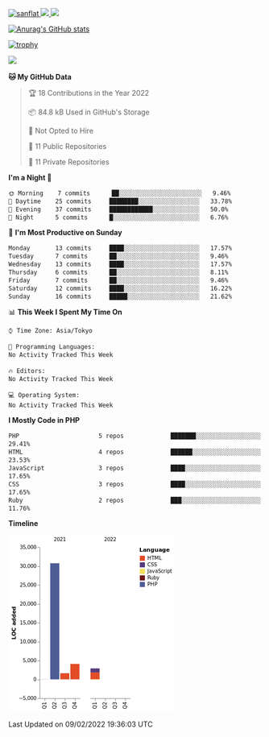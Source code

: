 <p align="left"> 
  <a href="https://github.com/sanflat/sanflat/">
    <img src="https://komarev.com/ghpvc/?username=sanflat" alt="sanflat" />
  </a>
  <a href="https://github.com/sanflat">
    <img height="20" src="https://img.shields.io/github/followers/sanflat?label=follow&logo=github&style=flat" />
  </a>
  <a href="http://qiita.com/sanflat">
    <img height="20" src="https://qiita-badge.apiapi.app/s/sanflat/posts.svg" />
  </a>
</p>

[![Anurag's GitHub stats](https://github-readme-stats.vercel.app/api?username=sanflat&count_private=true&show_icons=true&theme=radical)](https://github.com/anuraghazra/github-readme-stats)

[![trophy](https://github-profile-trophy.vercel.app/?username=sanflat&theme=onedark)](https://github.com/sanflat/github-profile-trophy)

![](https://github-profile-summary-cards.vercel.app/api/cards/profile-details?username=sanflat&theme=nord_bright)

<!--START_SECTION:waka-->
**🐱 My GitHub Data** 

> 🏆 18 Contributions in the Year 2022
 > 
> 📦 84.8 kB Used in GitHub's Storage 
 > 
> 🚫 Not Opted to Hire
 > 
> 📜 11 Public Repositories 
 > 
> 🔑 11 Private Repositories  
 > 
**I'm a Night 🦉** 

```text
🌞 Morning    7 commits      ██░░░░░░░░░░░░░░░░░░░░░░░   9.46% 
🌆 Daytime    25 commits     ████████░░░░░░░░░░░░░░░░░   33.78% 
🌃 Evening    37 commits     ████████████░░░░░░░░░░░░░   50.0% 
🌙 Night      5 commits      █░░░░░░░░░░░░░░░░░░░░░░░░   6.76%

```
📅 **I'm Most Productive on Sunday** 

```text
Monday       13 commits     ████░░░░░░░░░░░░░░░░░░░░░   17.57% 
Tuesday      7 commits      ██░░░░░░░░░░░░░░░░░░░░░░░   9.46% 
Wednesday    13 commits     ████░░░░░░░░░░░░░░░░░░░░░   17.57% 
Thursday     6 commits      ██░░░░░░░░░░░░░░░░░░░░░░░   8.11% 
Friday       7 commits      ██░░░░░░░░░░░░░░░░░░░░░░░   9.46% 
Saturday     12 commits     ████░░░░░░░░░░░░░░░░░░░░░   16.22% 
Sunday       16 commits     █████░░░░░░░░░░░░░░░░░░░░   21.62%

```


📊 **This Week I Spent My Time On** 

```text
⌚︎ Time Zone: Asia/Tokyo

💬 Programming Languages: 
No Activity Tracked This Week

🔥 Editors: 
No Activity Tracked This Week

💻 Operating System: 
No Activity Tracked This Week

```

**I Mostly Code in PHP** 

```text
PHP                      5 repos             ███████░░░░░░░░░░░░░░░░░░   29.41% 
HTML                     4 repos             ██████░░░░░░░░░░░░░░░░░░░   23.53% 
JavaScript               3 repos             ████░░░░░░░░░░░░░░░░░░░░░   17.65% 
CSS                      3 repos             ████░░░░░░░░░░░░░░░░░░░░░   17.65% 
Ruby                     2 repos             ███░░░░░░░░░░░░░░░░░░░░░░   11.76%

```


**Timeline**

![Chart not found](https://raw.githubusercontent.com/sanflat/sanflat/main/charts/bar_graph.png) 


 Last Updated on 09/02/2022 19:36:03 UTC
<!--END_SECTION:waka-->
